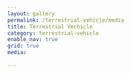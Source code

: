 ```yaml
---
layout: gallery
permalink: /terrestrial-vehicle/media
title: Terrestrial Vechicle
category: terrestrial-vehicle
enable_nav: true
grid: true
media: 
 
---
```


